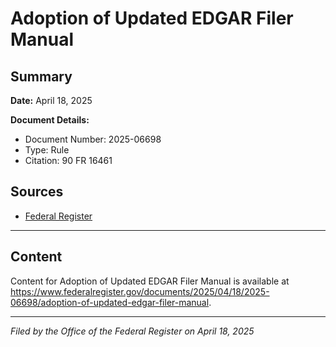 # Adoption of Updated EDGAR Filer Manual

## Summary

**Date:** April 18, 2025

**Document Details:**
- Document Number: 2025-06698
- Type: Rule
- Citation: 90 FR 16461

## Sources
- [Federal Register](https://www.federalregister.gov/documents/2025/04/18/2025-06698/adoption-of-updated-edgar-filer-manual)

---

## Content

Content for Adoption of Updated EDGAR Filer Manual is available at https://www.federalregister.gov/documents/2025/04/18/2025-06698/adoption-of-updated-edgar-filer-manual.

---

*Filed by the Office of the Federal Register on April 18, 2025*
